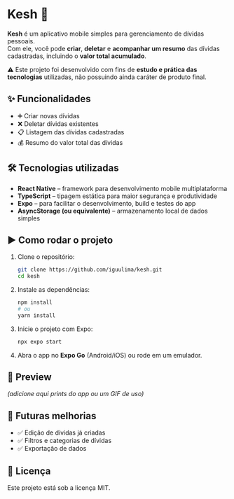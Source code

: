 # Kesh 📱  

**Kesh** é um aplicativo mobile simples para gerenciamento de dívidas pessoais.  
Com ele, você pode **criar**, **deletar** e **acompanhar um resumo** das dívidas cadastradas, incluindo o **valor total acumulado**.  

⚠️ Este projeto foi desenvolvido com fins de **estudo e prática das tecnologias** utilizadas, não possuindo ainda caráter de produto final.  

## ✨ Funcionalidades  

- ➕ Criar novas dívidas  
- ❌ Deletar dívidas existentes  
- 📋 Listagem das dívidas cadastradas  
- 💰 Resumo do valor total das dívidas  

## 🛠 Tecnologias utilizadas  

- **React Native** – framework para desenvolvimento mobile multiplataforma  
- **TypeScript** – tipagem estática para maior segurança e produtividade  
- **Expo** – para facilitar o desenvolvimento, build e testes do app  
- **AsyncStorage (ou equivalente)** – armazenamento local de dados simples  

## ▶️ Como rodar o projeto  

1. Clone o repositório:  
   ```bash
   git clone https://github.com/iguulima/kesh.git
   cd kesh
   ```

2. Instale as dependências:  
   ```bash
   npm install
   # ou
   yarn install
   ```

3. Inicie o projeto com Expo:  
   ```bash
   npx expo start
   ```

4. Abra o app no **Expo Go** (Android/iOS) ou rode em um emulador.  

## 📸 Preview  

*(adicione aqui prints do app ou um GIF de uso)*  

## 📌 Futuras melhorias  

- ✅ Edição de dívidas já criadas  
- ✅ Filtros e categorias de dívidas  
- ✅ Exportação de dados  

## 📄 Licença  

Este projeto está sob a licença MIT.  
